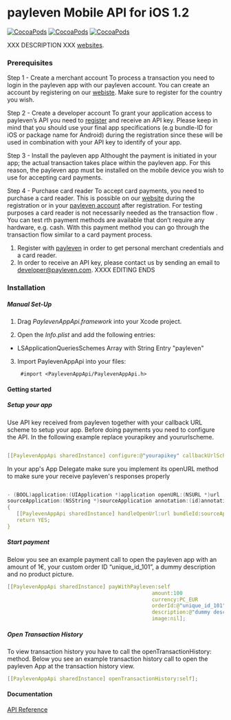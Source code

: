 # payleven Mobile API for iOS 1.2

[![CocoaPods](https://img.shields.io/badge/Platform-iOS-yellow.svg?style=flat-square)]()
[![CocoaPods](https://img.shields.io/badge/Requires-iOS%207+-blue.svg?style=flat-square)]()
[![CocoaPods](https://img.shields.io/badge/Made%20in-Berlin-red.svg?style=flat-square)]()

XXX DESCRIPTION XXX [websites](https://payleven.com/).

### Prerequisites
Step 1 - Create a merchant account
To process a transaction you need to login in the payleven app with our payleven account. You can create an account by registering on our [webiste](https://payleven.co.uk/registration/?login=). Make sure to register for the country you wish.

Step 2 - Create a developer account
To grant your application access to payleven’s API you need to [register](https://service.payleven.com/uk/developer/) and receive an API key. Please keep in mind that you should use your final app specifications (e.g bundle-ID for iOS or package name for Android) during the registration since these will be used in combination with your API key to identify of your app.

Step 3 - Install the payleven app
Althought the payment is initiated in your app; the actual transaction takes place within the payleven app. For this reason, the payleven app must be installed on the mobile device you wish to use for accepting card payments.

Step 4 - Purchase card reader
To accept card payments, you need to purchase a card reader. This is possible on our [website](https://payleven.co.uk/registration/?login=) during the registration or in your [payleven account](https://service.payleven.com/uk/ordermain) after registration. 
For testing purposes a card reader is not necessarily needed as the transaction flow . You can test rth payment methods are available that don’t require any hardware, e.g. cash. With this payment method you can go through the transaction flow similar to a card payment process.

1. Register with [payleven](http://payleven.com) in order to get personal merchant credentials and a card reader.
2. In order to receive an API key, please contact us by sending an email to developer@payleven.com.
XXXX EDITING ENDS
### Installation


##### Manual Set-Up

1. Drag *PaylevenAppApi.framework* into your Xcode project.

2. Open the *Info.plist* and add the following entries:

  * LSApplicationQueriesSchemes Array with String Entry "payleven"

3. Import PaylevenAppApi into your files:

        #import <PaylevenAppApi/PaylevenAppApi.h>


#### Getting started    
##### Setup your app
Use API key received from payleven together with your callback URL scheme to setup your app. 
Before doing payments you need to configure the API. In the following example replace yourapikey and yoururlscheme.
 ```c

[[PaylevenAppApi sharedInstance] configure:@"yourapikey" callbackUrlScheme:@"yoururlscheme"];

 ```

In your app's App Delegate make sure you implement its openURL method to make sure your receive payleven's responses properly
 ```c

- (BOOL)application:(UIApplication *)application openURL:(NSURL *)url 
sourceApplication:(NSString *)sourceApplication annotation:(id)annotation
{
    [[PaylevenAppApi sharedInstance] handleOpenUrl:url bundleId:sourceApplication];
    return YES;
} 
 ```
  

##### Start payment
Below you see an example payment call to open the payleven app with an amount of 1€, your custom order ID “unique_id_101”, a dummy description and no product picture.

 ```c
[[PaylevenAppApi sharedInstance] payWithPayleven:self 
                                                amount:100 
                                                currency:PC_EUR 
                                                orderId:@"unique_id_101"
                                                description:@"dummy description" 
                                                image:nil];
 ```
  
##### Open Transaction History 
To view transaction history you have to call the openTransactionHistory: method. Below you see an example transaction history call to open the payleven App at the transaction history view.

 ```c
[[PaylevenAppApi sharedInstance] openTransactionHistory:self];

 ```

   
#### Documentation
[API Reference](http://payleven.github.io/Mobile-API-iOS-Internal/AppleDoc/)
